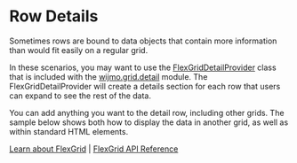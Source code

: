 Row Details
===========

Sometimes rows are bound to data objects that contain more information 
than would fit easily on a regular grid.

In these scenarios, you may want to use the [FlexGridDetailProvider](https://www.grapecity.com/wijmo/api/classes/wijmo_grid_detail.flexgriddetailprovider.html)
class that is included with the [wijmo.grid.detail](https://www.grapecity.com/wijmo/api/modules/wijmo_grid_detail.html) module. The FlexGridDetailProvider will create a details section for each row that users can expand to see the rest of the data.

You can add anything you want to the detail row, including other grids. The sample below shows both how to display the data in another grid, as well as within standard HTML elements.

[Learn about FlexGrid](https://www.grapecity.com/wijmo/flexgrid-javascript-data-grid) | [FlexGrid API Reference](https://www.grapecity.com/wijmo/api/classes/wijmo_grid.flexgrid.html)